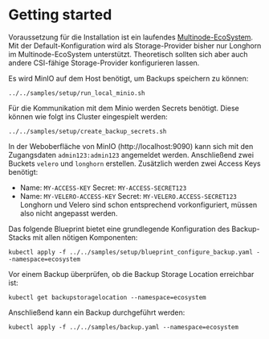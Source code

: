 # Getting started

Voraussetzung für die Installation ist ein laufendes [Multinode-EcoSystem][mn-ecosystem-repo].
Mit der Default-Konfiguration wird als Storage-Provider bisher nur Longhorn im Multinode-EcoSystem unterstützt.
Theoretisch sollten sich aber auch andere CSI-fähige Storage-Provider konfigurieren lassen.

[mn-ecosystem-repo]: https://github.com/cloudogu/k8s-ecosystem

Es wird MinIO auf dem Host benötigt, um Backups speichern zu können:
```shell
../../samples/setup/run_local_minio.sh
```

Für die Kommunikation mit dem Minio werden Secrets benötigt. Diese können wie folgt ins Cluster eingespielt werden:
```shell
../../samples/setup/create_backup_secrets.sh
```

In der Weboberfläche von MinIO (http://localhost:9090) kann sich mit den Zugangsdaten `admin123:admin123` angemeldet 
werden. Anschließend zwei Buckets `velero` und `longhorn` erstellen. Zusätzlich werden zwei Access Keys benötigt:
- Name: `MY-ACCESS-KEY` Secret: `MY-ACCESS-SECRET123`
- Name: `MY-VELERO-ACCESS-KEY` Secret: `MY-VELERO.ACCESS-SECRET123`
Longhorn und Velero sind schon entsprechend vorkonfiguriert, müssen also nicht angepasst werden.


Das folgende Blueprint bietet eine grundlegende Konfiguration des Backup-Stacks mit allen nötigen Komponenten:

```shell
kubectl apply -f ../../samples/setup/blueprint_configure_backup.yaml --namespace=ecosystem
```

Vor einem Backup überprüfen, ob die Backup Storage Location erreichbar ist:
```shell
kubectl get backupstoragelocation --namespace=ecosystem
```

Anschließend kann ein Backup durchgeführt werden:
```shell
kubectl apply -f ../../samples/backup.yaml --namespace=ecosystem
```